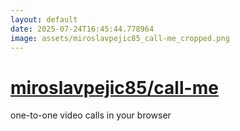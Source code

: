 ```yaml
---
layout: default
date: 2025-07-24T16:45:44.778964
image: assets/miroslavpejic85_call-me_cropped.png
---
```


# [miroslavpejic85/call-me](https://github.com/miroslavpejic85/call-me)

one-to-one video calls in your browser
